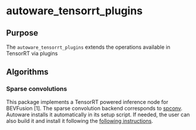 # autoware_tensorrt_plugins

## Purpose

The `autoware_tensorrt_plugins` extends the operations available in TensorRT via plugins

## Algorithms

### Sparse convolutions

This package implements a TensorRT powered inference node for BEVFusion [1].
The sparse convolution backend corresponds to [spconv](https://github.com/traveller59/spconv).
Autoware installs it automatically in its setup script. If needed, the user can also build it and install it following the [following instructions](https://github.com/autowarefoundation/spconv_cpp).
